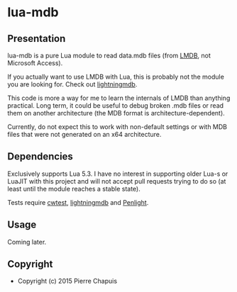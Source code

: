 # lua-mdb

## Presentation

lua-mdb is a pure Lua module to read data.mdb files (from
[LMDB](http://symas.com/mdb/), not Microsoft Access).

If you actually want to use LMDB with Lua, this is probably not the module
you are looking for. Check out
[lightningmdb](https://github.com/shmul/lightningmdb).

This code is more a way for me to learn the internals of LMDB than anything
practical. Long term, it could be useful to debug broken .mdb files or read
them on another architecture (the MDB format is architecture-dependent).

Currently, do not expect this to work with non-default settings or with
MDB files that were not generated on an x64 architecture.

## Dependencies

Exclusively supports Lua 5.3. I have no interest in supporting older Lua-s
or LuaJIT with this project and will not accept pull requests trying to do
so (at least until the module reaches a stable state).

Tests require [cwtest](https://github.com/catwell/cwtest),
[lightningmdb](https://github.com/shmul/lightningmdb)
and [Penlight](https://github.com/stevedonovan/Penlight).

## Usage

Coming later.

## Copyright

- Copyright (c) 2015 Pierre Chapuis

